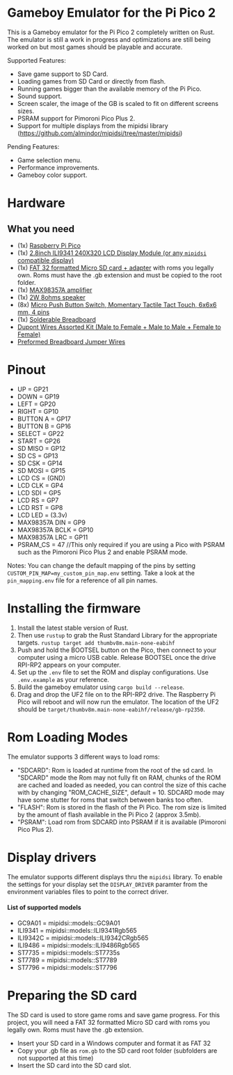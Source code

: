 # Gameboy Emulator for the Pi Pico 2

This is a Gameboy emulator for the Pi Pico 2 completely written on Rust. The emulator is still a work in progress and optimizations are still being worked on but most games should be playable and accurate.

Supported Features:
* Save game support to SD Card.
* Loading games from SD Card or directly from flash.
* Running games bigger than the available memory of the Pi Pico.
* Sound support.
* Screen scaler, the image of the GB is scaled to fit on different screens sizes.
* PSRAM support for Pimoroni Pico Plus 2.
* Support for multiple displays from the mipidsi library (https://github.com/almindor/mipidsi/tree/master/mipidsi)

Pending Features:
* Game selection menu.
* Performance improvements.
* Gameboy color support.


# Hardware
## What you need
* (1x) [Raspberry Pi Pico](https://a.co/d/44gvGwD)
* (1x) [2.8inch ILI9341 240X320 LCD Display Module (or any `mipidsi` compatible display) ](https://a.co/d/auhlHku)
* (1x) [FAT 32 formatted Micro SD card + adapter](https://amzn.to/3ICKzcm) with roms you legally own. Roms must have the .gb extension and must be copied to the root folder.
* (1x) [MAX98357A amplifier](https://a.co/d/htfXmeY)
* (1x) [2W 8ohms speaker](https://a.co/d/fGtjUVC)
* (8x) [Micro Push Button Switch, Momentary Tactile Tact Touch, 6x6x6 mm, 4 pins](https://amzn.to/3dyXBsx)
* (1x) [Solderable Breadboard](https://amzn.to/3lwvfDi)
* [Dupont Wires Assorted Kit (Male to Female + Male to Male + Female to Female)](https://amzn.to/3HtbvdO)
* [Preformed Breadboard Jumper Wires](https://amzn.to/3rxwVjM)


# Pinout
* UP = GP21
* DOWN = GP19
* LEFT = GP20
* RIGHT = GP10
* BUTTON A = GP17
* BUTTON B = GP16
* SELECT = GP22
* START = GP26
* SD MISO = GP12
* SD CS = GP13
* SD CSK = GP14
* SD MOSI = GP15
* LCD CS = (GND)
* LCD CLK = GP4
* LCD SDI = GP5
* LCD RS = GP7
* LCD RST = GP8
* LCD LED = (3.3v)
* MAX98357A DIN = GP9
* MAX98357A BCLK = GP10
* MAX98357A LRC = GP11
* PSRAM_CS = 47 //This only required if you are using a Pico with PSRAM such as the Pimoroni Pico Plus 2 and enable PSRAM mode.

Notes: You can change the default mapping of the pins by setting `CUSTOM_PIN_MAP=my_custom_pin_map.env` setting.
Take a look at the `pin_mapping.env` file for a reference of all pin names.

# Installing the firmware
1. Install the latest stable version of Rust.
2. Then use `rustup` to grab the Rust Standard Library for the appropriate targets.
`rustup target add thumbv8m.main-none-eabihf`
3. Push and hold the BOOTSEL button on the Pico, then connect to your computer using a micro USB cable. Release BOOTSEL once the drive RPI-RP2 appears on your computer.
4. Set up the `.env` file to set the ROM and display configurations. Use `.env.example` as your reference.
5. Build the gameboy emulator using `cargo build --release`.
6. Drag and drop the UF2 file on to the RPI-RP2 drive. The Raspberry Pi Pico will reboot and will now run the emulator. The location of the UF2 should be `target/thumbv8m.main-none-eabihf/release/gb-rp2350`.

# Rom Loading Modes
The emulator supports 3 different ways to load roms:
* "SDCARD": Rom is loaded at runtime from the root of the sd card. In "SDCARD" mode the Rom may not fully fit on RAM, chunks of the ROM are cached and loaded as needed, you can control the size of this cache with by changing "ROM_CACHE_SIZE", default = 10. SDCARD mode may have some stutter for roms that switch between banks too often.
* "FLASH": Rom is stored in the flash of the Pi Pico. The rom size is limited by the amount of flash available in the Pi Pico 2 (approx 3.5mb).
* "PSRAM": Load rom from SDCARD into PSRAM if it is available (Pimoroni Pico Plus 2).
 

 # Display drivers
 The emulator supports different displays thru the `mipidsi` library. To enable the settings for your display set the `DISPLAY_DRIVER` paramter from the environment variables files to point to the correct driver.
#### List of supported models
* GC9A01 = mipidsi::models::GC9A01
* ILI9341 = mipidsi::models::ILI9341Rgb565
* ILI9342C = mipidsi::models::ILI9342CRgb565
* ILI9486 = mipidsi::models::ILI9486Rgb565
* ST7735 = mipidsi::models::ST7735s
* ST7789 = mipidsi::models::ST7789
* ST7796 = mipidsi::models::ST7796


# Preparing the SD card
The SD card is used to store game roms and save game progress. For this project, you will need a FAT 32 formatted Micro SD card with roms you legally own. Roms must have the .gb extension.

* Insert your SD card in a Windows computer and format it as FAT 32
* Copy your .gb file as `rom.gb` to the SD card root folder (subfolders are not supported at this time)
* Insert the SD card into the SD card slot.

